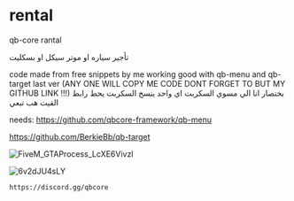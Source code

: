 # rental
qb-core rantal

تأجير سياره او موتر سيكل او بسكليت 

code made from  free snippets by me working good with qb-menu and qb-target last ver (ANY ONE WILL COPY ME CODE DONT FORGET TO BUT MY GITHUB LINK !!!)
بختصار انا الي مسوي السكربت اي واحد ينسخ السكربت 
يحط رابط القيت هب تبعي 

needs:
https://github.com/qbcore-framework/qb-menu

https://github.com/BerkieBb/qb-target

![FiveM_GTAProcess_LcXE6Vivzl](https://user-images.githubusercontent.com/89742984/142890901-41613ea3-a8c8-4add-88ed-b35e975810d7.png)


![6v2dJU4sLY](https://user-images.githubusercontent.com/89742984/142890865-473a84f1-e4d8-492b-893f-7438ed55c074.png)


```https://discord.gg/qbcore```
